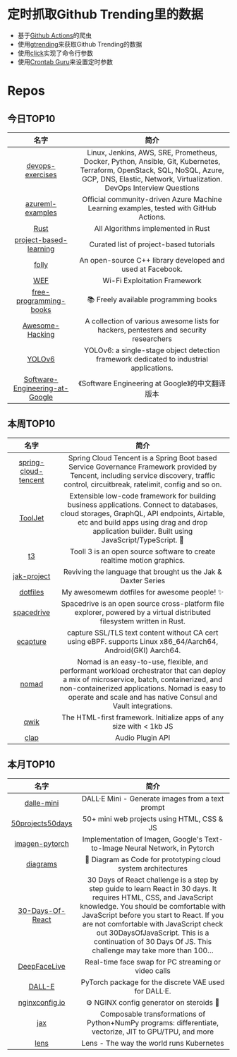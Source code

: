 # 定时抓取Github Trending里的数据
* 基于[Github Actions](https://docs.github.com/en/actions)的爬虫
* 使用[gtrending](https://github.com/hedythedev/gtrending)来获取Github Trending的数据
* 使用[click](https://github.com/pallets/click)实现了命令行参数
* 使用[Crontab Guru](https://crontab.guru/)来设置定时参数

# Repos
## 今日TOP10 
<!-- START OF DAILY_TOP10_REPOS -->
| 名字 | 简介 |
| :----: | :----: |
| [devops-exercises](https://github.com/bregman-arie/devops-exercises) | Linux, Jenkins, AWS, SRE, Prometheus, Docker, Python, Ansible, Git, Kubernetes, Terraform, OpenStack, SQL, NoSQL, Azure, GCP, DNS, Elastic, Network, Virtualization. DevOps Interview Questions |
| [azureml-examples](https://github.com/Azure/azureml-examples) | Official community-driven Azure Machine Learning examples, tested with GitHub Actions. |
| [Rust](https://github.com/TheAlgorithms/Rust) | All Algorithms implemented in Rust |
| [project-based-learning](https://github.com/practical-tutorials/project-based-learning) | Curated list of project-based tutorials |
| [folly](https://github.com/facebook/folly) | An open-source C++ library developed and used at Facebook. |
| [WEF](https://github.com/D3Ext/WEF) | Wi-Fi Exploitation Framework |
| [free-programming-books](https://github.com/EbookFoundation/free-programming-books) | 📚 Freely available programming books |
| [Awesome-Hacking](https://github.com/Hack-with-Github/Awesome-Hacking) | A collection of various awesome lists for hackers, pentesters and security researchers |
| [YOLOv6](https://github.com/meituan/YOLOv6) | YOLOv6: a single-stage object detection framework dedicated to industrial applications. |
| [Software-Engineering-at-Google](https://github.com/qiangmzsx/Software-Engineering-at-Google) | 《Software Engineering at Google》的中文翻译版本 |
<!-- END OF DAILY_TOP10_REPOS -->

## 本周TOP10
<!-- START OF WEEKLY_TOP10_REPOS -->
| 名字 | 简介 |
| :----: | :----: |
| [spring-cloud-tencent](https://github.com/Tencent/spring-cloud-tencent) | Spring Cloud Tencent is a Spring Boot based Service Governance Framework provided by Tencent, including service discovery, traffic control, circuitbreak, ratelimit, config and so on. |
| [ToolJet](https://github.com/ToolJet/ToolJet) | Extensible low-code framework for building business applications. Connect to databases, cloud storages, GraphQL, API endpoints, Airtable, etc and build apps using drag and drop application builder. Built using JavaScript/TypeScript. 🚀 |
| [t3](https://github.com/still-scene/t3) | Tooll 3 is an open source software to create realtime motion graphics. |
| [jak-project](https://github.com/open-goal/jak-project) | Reviving the language that brought us the Jak & Daxter Series |
| [dotfiles](https://github.com/rxyhn/dotfiles) | My awesomewm dotfiles for awesome people! ✨ |
| [spacedrive](https://github.com/spacedriveapp/spacedrive) | Spacedrive is an open source cross-platform file explorer, powered by a virtual distributed filesystem written in Rust. |
| [ecapture](https://github.com/ehids/ecapture) | capture SSL/TLS text content without CA cert using eBPF. supports Linux x86_64/Aarch64, Android(GKI) Aarch64. |
| [nomad](https://github.com/hashicorp/nomad) | Nomad is an easy-to-use, flexible, and performant workload orchestrator that can deploy a mix of microservice, batch, containerized, and non-containerized applications. Nomad is easy to operate and scale and has native Consul and Vault integrations. |
| [qwik](https://github.com/BuilderIO/qwik) | The HTML-first framework. Initialize apps of any size with < 1kb JS |
| [clap](https://github.com/free-audio/clap) | Audio Plugin API |
<!-- END OF WEEKLY_TOP10_REPOS -->

## 本月TOP10
<!-- START OF MONTHLY_TOP10_REPOS -->
| 名字 | 简介 |
| :----: | :----: |
| [dalle-mini](https://github.com/borisdayma/dalle-mini) | DALL·E Mini - Generate images from a text prompt |
| [50projects50days](https://github.com/bradtraversy/50projects50days) | 50+ mini web projects using HTML, CSS & JS |
| [imagen-pytorch](https://github.com/lucidrains/imagen-pytorch) | Implementation of Imagen, Google's Text-to-Image Neural Network, in Pytorch |
| [diagrams](https://github.com/mingrammer/diagrams) | 🎨 Diagram as Code for prototyping cloud system architectures |
| [30-Days-Of-React](https://github.com/Asabeneh/30-Days-Of-React) | 30 Days of React challenge is a step by step guide to learn React in 30 days. It requires HTML, CSS, and JavaScript knowledge. You should be comfortable with JavaScript before you start to React. If you are not comfortable with JavaScript check out 30DaysOfJavaScript. This is a continuation of 30 Days Of JS. This challenge may take more than 100… |
| [DeepFaceLive](https://github.com/iperov/DeepFaceLive) | Real-time face swap for PC streaming or video calls |
| [DALL-E](https://github.com/openai/DALL-E) | PyTorch package for the discrete VAE used for DALL·E. |
| [nginxconfig.io](https://github.com/digitalocean/nginxconfig.io) | ⚙️ NGINX config generator on steroids 💉 |
| [jax](https://github.com/google/jax) | Composable transformations of Python+NumPy programs: differentiate, vectorize, JIT to GPU/TPU, and more |
| [lens](https://github.com/lensapp/lens) | Lens - The way the world runs Kubernetes |
<!-- END OF MONTHLY_TOP10_REPOS -->
